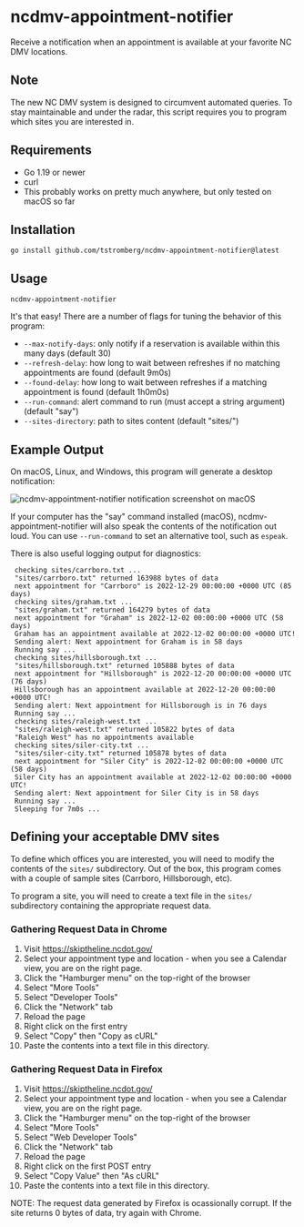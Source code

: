 # ncdmv-appointment-notifier

Receive a notification when an appointment is available at your favorite NC DMV locations.

## Note

The new NC DMV system is designed to circumvent automated queries. To stay
maintainable and under the radar, this script requires you to program which sites you are interested in.

## Requirements

* Go 1.19 or newer
* curl
* This probably works on pretty much anywhere, but only tested on macOS so far

## Installation

```shell
go install github.com/tstromberg/ncdmv-appointment-notifier@latest
```

## Usage

```shell
ncdmv-appointment-notifier
```

It's that easy! There are a number of flags for tuning the behavior of this program:

* `--max-notify-days`: only notify if a reservation is available within this many days (default 30)
* `--refresh-delay`: how long to wait between refreshes if no matching appointments are found (default 9m0s)
* `--found-delay`: how long to wait between refreshes if a matching appointment is found (default 1h0m0s)
* `--run-command`: alert command to run (must accept a string argument) (default "say")
* `--sites-directory`: path to sites content (default "sites/")

## Example Output

On macOS, Linux, and Windows, this program will generate a desktop notification:

<img src="https://raw.githubusercontent.com/tstromberg/ncdmv-appointment-notifier/master/site/screenshot.png" alt="ncdmv-appointment-notifier notification screenshot on macOS">

If your computer has the "say" command installed (macOS), ncdmv-appointment-notifier will also speak the contents of the  notification out loud. You can use `--run-command` to set an alternative tool, such as `espeak`.

There is also useful logging output for diagnostics:

```log
 checking sites/carrboro.txt ...
 "sites/carrboro.txt" returned 163988 bytes of data
 next appointment for "Carrboro" is 2022-12-29 00:00:00 +0000 UTC (85 days)
 checking sites/graham.txt ...
 "sites/graham.txt" returned 164279 bytes of data
 next appointment for "Graham" is 2022-12-02 00:00:00 +0000 UTC (58 days)
 Graham has an appointment available at 2022-12-02 00:00:00 +0000 UTC!
 Sending alert: Next appointment for Graham is in 58 days
 Running say ...
 checking sites/hillsborough.txt ...
 "sites/hillsborough.txt" returned 105888 bytes of data
 next appointment for "Hillsborough" is 2022-12-20 00:00:00 +0000 UTC (76 days)
 Hillsborough has an appointment available at 2022-12-20 00:00:00 +0000 UTC!
 Sending alert: Next appointment for Hillsborough is in 76 days
 Running say ...
 checking sites/raleigh-west.txt ...
 "sites/raleigh-west.txt" returned 105822 bytes of data
 "Raleigh West" has no appointments available
 checking sites/siler-city.txt ...
 "sites/siler-city.txt" returned 105878 bytes of data
 next appointment for "Siler City" is 2022-12-02 00:00:00 +0000 UTC (58 days)
 Siler City has an appointment available at 2022-12-02 00:00:00 +0000 UTC!
 Sending alert: Next appointment for Siler City is in 58 days
 Running say ...
 Sleeping for 7m0s ...
```

## Defining your acceptable DMV sites

To define which offices you are interested, you will need to modify the contents of the `sites/` subdirectory. Out of the box, this program comes with a couple of sample sites (Carrboro, Hillsborough, etc).

To program a site, you will need to create a text file in the `sites/` subdirectory containing the appropriate request data.

### Gathering Request Data in Chrome

1. Visit <https://skiptheline.ncdot.gov/>
2. Select your appointment type and location - when you see a Calendar view, you are on the right page.
3. Click the "Hamburger menu" on the top-right of the browser
4. Select "More Tools"
5. Select "Developer Tools"
6. Click the "Network" tab
7. Reload the page
8. Right click on the first entry
9. Select "Copy" then "Copy as cURL"
10. Paste the contents into a text file in this directory.

### Gathering Request Data in Firefox

1. Visit <https://skiptheline.ncdot.gov/>
2. Select your appointment type and location - when you see a Calendar view, you are on the right page.
3. Click the "Hamburger menu" on the top-right of the browser
4. Select "More Tools"
5. Select "Web Developer Tools"
6. Click the "Network" tab
7. Reload the page
8. Right click on the first POST entry
9. Select "Copy Value" then "As cURL"
10. Paste the contents into a text file in this directory.

NOTE: The request data generated by Firefox is ocassionally corrupt. If the site returns 0 bytes of data, try again with Chrome.

